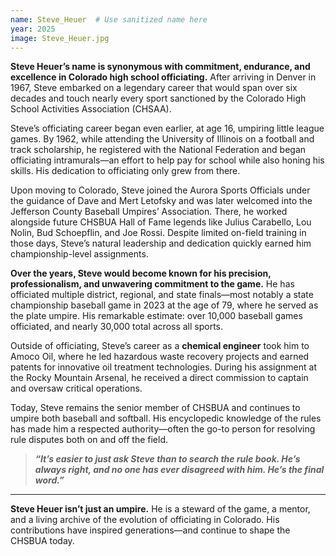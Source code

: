 ```yaml
---
name: Steve_Heuer  # Use sanitized name here
year: 2025
image: Steve_Heuer.jpg
---
```


**Steve Heuer’s name is synonymous with commitment, endurance, and excellence in Colorado high school officiating.** After arriving in Denver in 1967, Steve embarked on a legendary career that would span over six decades and touch nearly every sport sanctioned by the Colorado High School Activities Association (CHSAA).

Steve’s officiating career began even earlier, at age 16, umpiring little league games. By 1962, while attending the University of Illinois on a football and track scholarship, he registered with the National Federation and began officiating intramurals—an effort to help pay for school while also honing his skills. His dedication to officiating only grew from there.

Upon moving to Colorado, Steve joined the Aurora Sports Officials under the guidance of Dave and Mert Letofsky and was later welcomed into the Jefferson County Baseball Umpires’ Association. There, he worked alongside future CHSBUA Hall of Fame legends like Julius Carabello, Lou Nolin, Bud Schoepflin, and Joe Rossi. Despite limited on-field training in those days, Steve’s natural leadership and dedication quickly earned him championship-level assignments.

**Over the years, Steve would become known for his precision, professionalism, and unwavering commitment to the game.** He has officiated multiple district, regional, and state finals—most notably a state championship baseball game in 2023 at the age of 79, where he served as the plate umpire. His remarkable estimate: over 10,000 baseball games officiated, and nearly 30,000 total across all sports.

Outside of officiating, Steve’s career as a **chemical engineer** took him to Amoco Oil, where he led hazardous waste recovery projects and earned patents for innovative oil treatment technologies. During his assignment at the Rocky Mountain Arsenal, he received a direct commission to captain and oversaw critical operations.

Today, Steve remains the senior member of CHSBUA and continues to umpire both baseball and softball. His encyclopedic knowledge of the rules has made him a respected authority—often the go-to person for resolving rule disputes both on and off the field.

> ***“It’s easier to just ask Steve than to search the rule book. He’s always right, and no one has ever disagreed with him. He’s the final word.”***

---

**Steve Heuer isn’t just an umpire.** He is a steward of the game, a mentor, and a living archive of the evolution of officiating in Colorado. His contributions have inspired generations—and continue to shape the CHSBUA today.